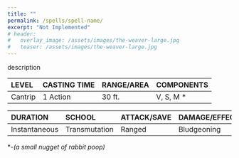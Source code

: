 ```yaml
---
title: ""
permalink: /spells/spell-name/
excerpt: "Not Implemented"
# header:
#   overlay_image: /assets/images/the-weaver-large.jpg
#   teaser: /assets/images/the-weaver-large.jpg
---
```


description

| LEVEL          | CASTING TIME   | RANGE/AREA     | COMPONENTS     |
| :------------- | :------------- | :------------- | :------------- |
| Cantrip        | 1 Action       | 30 ft.         | V, S, M *      |

| DURATION       | SCHOOL         | ATTACK/SAVE    | DAMAGE/EFFECT  |
| :------------- | :------------- | :------------- | :------------- |
| Instantaneous  | Transmutation  | Ranged         | Bludgeoning    |

\*-*(a small nugget of rabbit poop)*
